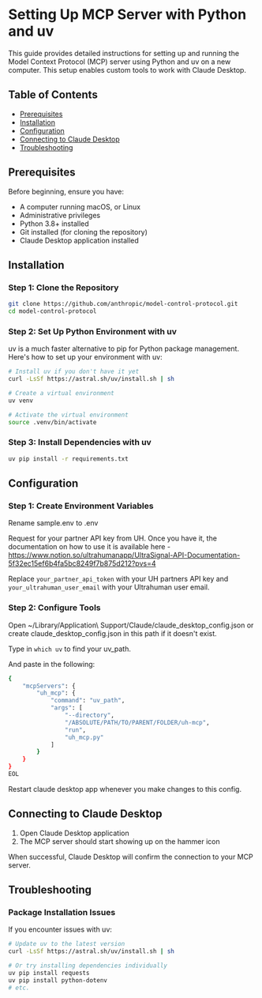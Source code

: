 # Setting Up MCP Server with Python and uv

This guide provides detailed instructions for setting up and running the Model Context Protocol (MCP) server using Python and uv on a new computer. This setup enables custom tools to work with Claude Desktop.

## Table of Contents
- [Prerequisites](#prerequisites)
- [Installation](#installation)
- [Configuration](#configuration)
- [Connecting to Claude Desktop](#connecting-to-claude-desktop)
- [Troubleshooting](#troubleshooting)

## Prerequisites

Before beginning, ensure you have:

- A computer running macOS, or Linux
- Administrative privileges
- Python 3.8+ installed
- Git installed (for cloning the repository)
- Claude Desktop application installed

## Installation

### Step 1: Clone the Repository

```bash
git clone https://github.com/anthropic/model-control-protocol.git
cd model-control-protocol
```

### Step 2: Set Up Python Environment with uv

uv is a much faster alternative to pip for Python package management. Here's how to set up your environment with uv:

```bash
# Install uv if you don't have it yet
curl -LsSf https://astral.sh/uv/install.sh | sh

# Create a virtual environment
uv venv

# Activate the virtual environment
source .venv/bin/activate
```

### Step 3: Install Dependencies with uv
```bash
uv pip install -r requirements.txt
```

## Configuration

### Step 1: Create Environment Variables
Rename sample.env to .env

Request for your partner API key from UH. Once you have it, the documentation on how to use it is available here - https://www.notion.so/ultrahumanapp/UltraSignal-API-Documentation-5f32ec15ef6b4fa5bc8249f7b875d212?pvs=4

Replace `your_partner_api_token` with your UH partners API key and `your_ultrahuman_user_email` with your Ultrahuman user email.

### Step 2: Configure Tools
Open ~/Library/Application\ Support/Claude/claude_desktop_config.json or create claude_desktop_config.json in this path if it doesn't exist.

Type in ```which uv``` to find your uv_path.

And paste in the following:
```bash
{
    "mcpServers": {
        "uh_mcp": {
            "command": "uv_path",
            "args": [
                "--directory",
                "/ABSOLUTE/PATH/TO/PARENT/FOLDER/uh-mcp",
                "run",
                "uh_mcp.py"
            ]
        }
    }
}
EOL
```

Restart claude desktop app whenever you make changes to this config.

## Connecting to Claude Desktop
1. Open Claude Desktop application
2. The MCP server should start showing up on the hammer icon

When successful, Claude Desktop will confirm the connection to your MCP server.

## Troubleshooting

### Package Installation Issues

If you encounter issues with uv:

```bash
# Update uv to the latest version
curl -LsSf https://astral.sh/uv/install.sh | sh

# Or try installing dependencies individually
uv pip install requests
uv pip install python-dotenv
# etc.
```
